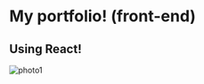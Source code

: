 # My portfolio! (front-end)
## Using React!

![photo1](https://github.com/musicianrpr/My-Portfolio-frontend/tree/main/src/img/readme1.jpg?raw=true)
